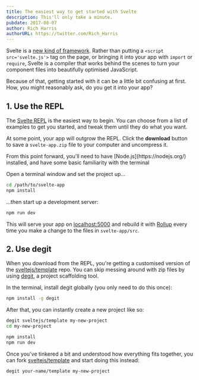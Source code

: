 ```yaml
---
title: The easiest way to get started with Svelte
description: This'll only take a minute.
pubdate: 2017-08-07
author: Rich Harris
authorURL: https://twitter.com/Rich_Harris
---
```


Svelte is a [new kind of framework](/blog/frameworks-without-the-framework). Rather than putting a `<script src='svelte.js'>` tag on the page, or bringing it into your app with `import` or `require`, Svelte is a compiler that works behind the scenes to turn your component files into beautifully optimised JavaScript.

Because of that, getting started with it can be a little bit confusing at first. How, you might reasonably ask, do you get it into your app?


## 1. Use the REPL

The [Svelte REPL](https://svelte.technology/repl) is the easiest way to begin. You can choose from a list of examples to get you started, and tweak them until they do what you want.

At some point, your app will outgrow the REPL. Click the **download** button to save a `svelte-app.zip` file to your computer and uncompress it.

<aside>From this point forward, you'll need to have [Node.js](https://nodejs.org/) installed, and have some basic familiarity with the terminal</aside>

Open a terminal window and set the project up...

```bash
cd /path/to/svelte-app
npm install
```

...then start up a development server:

```bash
npm run dev
```

This will serve your app on [localhost:5000](http://localhost:5000) and rebuild it with [Rollup](https://rollupjs.org) every time you make a change to the files in `svelte-app/src`.


## 2. Use degit

When you download from the REPL, you're getting a customised version of the [sveltejs/template](https://github.com/sveltejs/template) repo. You can skip messing around with zip files by using [degit](https://github.com/Rich-Harris/degit), a project scaffolding tool.

In the terminal, install degit globally (you only need to do this once):

```bash
npm install -g degit
```

After that, you can instantly create a new project like so:

```bash
degit sveltejs/template my-new-project
cd my-new-project

npm install
npm run dev
```

Once you've tinkered a bit and understood how everything fits together, you can fork [sveltejs/template](https://github.com/sveltejs/template) and start doing this instead:

```bash
degit your-name/template my-new-project
```
